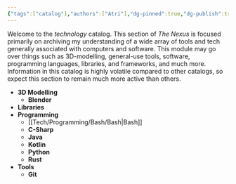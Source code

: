 ```yaml
---
{"tags":["catalog"],"authors":["Atri"],"dg-pinned":true,"dg-publish":true,"dg-note-icon":"server","permalink":"/tech/tech/","pinned":true,"dgPassFrontmatter":true,"noteIcon":"server","created":"2024-03-06T10:48:29.772-05:00","updated":"2024-03-11T17:37:57.806-04:00"}
---
```


Welcome to the *technology* catalog. This section of *The Nexus* is focused primarily on archiving my understanding of a wide array of tools and tech generally associated with computers and software.  This module may go over things such as 3D-modelling, general-use tools, software, programming languages, libraries, and frameworks, and much more. Information in this catalog is highly volatile compared to other catalogs, so expect this section to remain much more active than others.

- **3D Modelling**
  - **Blender**
- **Libraries**
- **Programming**
  - [[Tech/Programming/Bash/Bash\|Bash]]
  - **C-Sharp**
  - **Java**
  - **Kotlin**
  - **Python**
  - **Rust**
- **Tools**
  - **Git**
